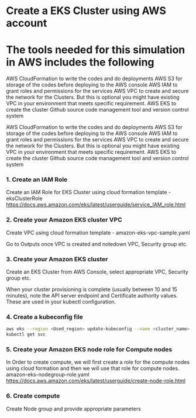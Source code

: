 # Create a EKS Cluster using AWS account

# The tools needed for this simulation in AWS includes the following
AWS CloudFormation to write the codes and do deployments
AWS S3 for storage of the codes before deploying to the AWS console
AWS IAM to grant roles and permissions for the services
AWS VPC to create and secure the network for the Clusters. But this is optional you might have existing VPC in your environment that meets specific requirement.
AWS EKS to create the cluster
Github source code management tool and version control system

AWS CloudFormation to write the codes and do deployments
AWS S3 for storage of the codes before deploying to the AWS console
AWS IAM to grant roles and permissions for the services
AWS VPC to create and secure the network for the Clusters. But this is optional you might have existing VPC in your environment that meets specific requirement.
AWS EKS to create the cluster
Github source code management tool and version control system

### 1. Create an IAM Role
 Create an IAM Role for EKS Cluster using cloud formation template - eksClusterRole
 https://docs.aws.amazon.com/eks/latest/userguide/service_IAM_role.html

### 2. Create your Amazon EKS cluster VPC
 Create VPC using cloud formation template - amazon-eks-vpc-sample.yaml

 Go to Outputs once VPC is created and notedown VPC, Security group etc.


### 3. Create your Amazon EKS cluster

 Create an EKS Cluster from AWS Console, select appropriate VPC, Security group etc.

 When your cluster provisioning is complete (usually between 10 and 15 minutes), note the API server endpoint and Certificate authority values. These are used in your kubectl configuration.

### 4. Create a kubeconfig file

```sh
aws eks --region <Used_region> update-kubeconfig --name <cluster_name>
kubectl get svc
```


### 5. Create your Amazon EKS node role for Compute nodes
In Order to create compute, we will first create a role for the compute nodes using cloud formation and then we will use that role for compute nodes.
amazon-eks-nodegroup-role.yaml
https://docs.aws.amazon.com/eks/latest/userguide/create-node-role.html

### 6. Create compute
 Create Node group and provide appropriate parameters
